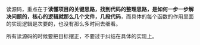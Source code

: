 读源码，重点在于**读懂项目的关键思路，找到代码的整理思路，是如何一步一步解决问题的，核心的逻辑就那么几个文件，几段代码**，而具体的每个函数的作用里面的实现逻辑是次要的，也没有那么多时间去细看。

所有读源码的时候要把目标摆正，不要过于纠结在具体的实现上。